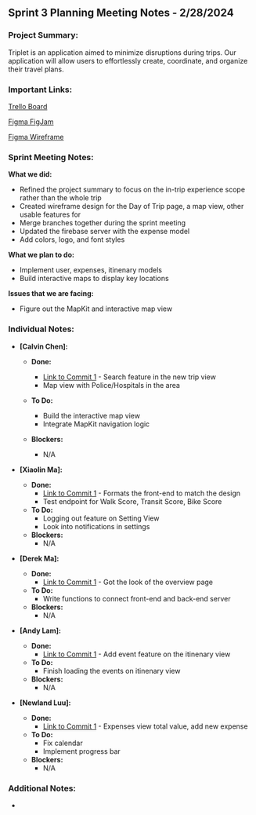 ## Sprint 3 Planning Meeting Notes - 2/28/2024

### **Project Summary:**

Triplet is an application aimed to minimize disruptions during trips. Our application will allow users to effortlessly create, coordinate, and organize their travel plans.

### **Important Links:**

[Trello Board](https://trello.com/invite/b/OypZmBTq/ATTI206a0bd3b645a7a996c3d7a407be8f3a38BA8E12/triplet)

[Figma FigJam](https://www.figma.com/file/YD1pgMpGIpVLccyFjbvJRt/Triplet-Flow-Chart?type=whiteboard&node-id=0%3A1&t=WyW6GuQih4Op8yX0-1)

[Figma Wireframe](https://www.figma.com/file/8epjXgVJ385PMJiG4TgJOY/Triplet-Design?type=design&node-id=245%3A6380&mode=design&t=C2eqYvmU2h2ePDjS-1)

### **Sprint Meeting Notes:**

**What we did:**

- Refined the project summary to focus on the in-trip experience scope rather than the whole trip
- Created wireframe design for the Day of Trip page, a map view, other usable features for 
- Merge branches together during the sprint meeting
- Updated the firebase server with the expense model 
- Add colors, logo, and font styles  

**What we plan to do:**

- Implement user, expenses, itinenary models
- Build interactive maps to display key locations

**Issues that we are facing:**

- Figure out the MapKit and interactive map view

### **Individual Notes:**

- **[Calvin Chen]:**

  - **Done:**
    - [Link to Commit 1](https://github.com/calchenny/triplet/pull/3/commits/8b026e253e3cc98ce96fa81e57e15c087bef0e2e) - Search feature in the new trip view
    - Map view with Police/Hospitals in the area

  - **To Do:**
    - Build the interactive map view 
    - Integrate MapKit navigation logic

  - **Blockers:**
    - N/A

- **[Xiaolin Ma]:**
  - **Done:**
    - [Link to Commit 1](https://github.com/calchenny/triplet/commit/354e8864e6584452f2f6d05bfd0c2eeff6500625) - Formats the front-end to match the design
    - Test endpoint for Walk Score, Transit Score, Bike Score
  - **To Do:**
    - Logging out feature on Setting View
    - Look into notifications in settings
  - **Blockers:**
    - N/A
- **[Derek Ma]:**
  - **Done:**
    - [Link to Commit 1](https://github.com/calchenny/triplet/pull/6/commits/8b0baf984b6e67bab05d796f2e9a3e542ba0faa2) - Got the look of the overview page
  - **To Do:**
    - Write functions to connect front-end and back-end server
  - **Blockers:**
    - N/A
- **[Andy Lam]:**
  - **Done:**
    - [Link to Commit 1](https://github.com/calchenny/triplet/pull/7/commits/3932a602e41f21cc335336395c14f25d9c06f6aa) - Add event feature on the itinenary view
  - **To Do:**
    - Finish loading the events on itinenary view
  - **Blockers:**
    - N/A
- **[Newland Luu]:**
  - **Done:**
    - [Link to Commit 1](https://github.com/calchenny/triplet/pull/4/commits/c744f81878c1e91812b7cba8265fa3fb260a7f8d) - Expenses view total value, add new expense
  - **To Do:**
    - Fix calendar
    - Implement progress bar
  - **Blockers:**
    - N/A

### **Additional Notes:**
- 
